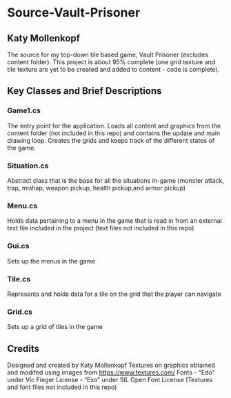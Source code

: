 # Source-Vault-Prisoner
## Katy Mollenkopf
The source for my top-down tile based game, Vault Prisoner (excludes content folder). This project is about 95% complete (one grid texture and tile texture are yet to be created and added to content - code is complete).
## Key Classes and Brief Descriptions
### Game1.cs
The entry point for the application. Loads all content and graphics from the content folder (not included in this repo) and contains the update and main drawing loop. Creates the grids and keeps track of the different states of the game.
### Situation.cs
Abstract class that is the base for all the situations in-game (monster attack, trap, mishap, weapon pickup, health pickup,and armor pickup)
### Menu.cs
Holds data pertaining to a menu in the game that is read in from an external text file included in the project (text files not included in this repo)
### Gui.cs
Sets up the menus in the game
### Tile.cs
Represents and holds data for a tile on the grid that the player can navigate
### Grid.cs
Sets up a grid of tiles in the game

## Credits
Designed and created by Katy Mollenkopf
Textures on graphics obtained and modifed using images from https://www.textures.com/
Fonts - “Edo” under Vic Fieger License
			- “Exo” under SIL Open Font License
(Textures and font files not included in this repo)
